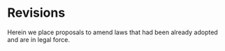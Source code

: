 # Revisions

Herein we place proposals to amend laws that had been already adopted and are in legal force.
